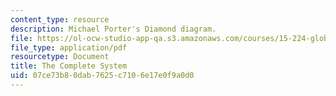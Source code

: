 ```yaml
---
content_type: resource
description: Michael Porter's Diamond diagram.
file: https://ol-ocw-studio-app-qa.s3.amazonaws.com/courses/15-224-global-markets-national-politics-and-the-competitive-advantage-of-firms-spring-2003/07ce73b80dab7625c7106e17e0f9a0d0_portersdiamond.pdf
file_type: application/pdf
resourcetype: Document
title: The Complete System
uid: 07ce73b8-0dab-7625-c710-6e17e0f9a0d0
---
```

